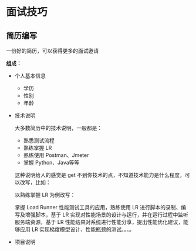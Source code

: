 # 面试技巧

## 简历编写

一份好的简历，可以获得更多的面试邀请

**组成：**

+ 个人基本信息

  + 学历
  + 性别
  + 年龄

+ 技术说明

  大多数简历中的技术说明，一般都是：

  + 熟悉测试流程
  + 熟练掌握 LR
  + 熟练使用 Postman、Jmeter
  + 掌握 Python、Java等等

  这种说明给人的感觉是 get 不到你技术的点，不知道技术能力是什么程度，可以改写，比如：

  以熟练掌握 LR 为例改写：

  掌握 Load Runner 性能测试工具的应用，熟练使用 LR 进行脚本的录制、编写及增强脚本，基于 LR 实现对性能场景的设计与运行，并在运行过程中监听服务端资源，基于 LR 性能结果对系统进行性能分享，提出性能优化建议，能够应用 LR 实现梯度模型设计、性能瓶颈的测试。。。。

  

+ 项目说明
